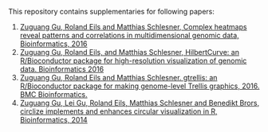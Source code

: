 This repository contains supplementaries for following papers:

1. [Zuguang Gu, Roland Eils and Matthias Schlesner, Complex heatmaps reveal patterns and correlations in multidimensional genomic data, Bioinformatics, 2016](http://jokergoo.github.com/supplementary/ComplexHeatmap-supplementary1-4/index.html)
2. [Zuguang Gu, Roland Eils, and Matthias Schlesner, HilbertCurve: an R/Bioconductor package for high-resolution visualization of genomic data. Bioinformatics 2016](http://jokergoo.github.com/supplementary/HilbertCurve-supplementary1-6/index.html)
3. [Zuguang Gu, Roland Eils and Matthias Schlesner. gtrellis: an R/Bioconductor package for making genome-level Trellis graphics, 2016. BMC Bioinformatics.](http://jokergoo.github.com/supplementary/gtrellis/index.html)
4. [Zuguang Gu, Lei Gu, Roland Eils, Matthias Schlesner and Benedikt Brors, circlize implements and enhances circular visualization in R, Bioinformatics, 2014](http://jokergoo.github.com/supplementary/circlize/index.html)
